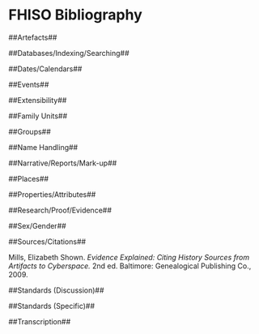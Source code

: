 FHISO Bibliography
==================

##Artefacts##

##Databases/Indexing/Searching##

##Dates/Calendars##

##Events##

##Extensibility##

##Family Units##

##Groups##

##Name Handling##

##Narrative/Reports/Mark-up##

##Places##

##Properties/Attributes##

##Research/Proof/Evidence##

##Sex/Gender##

##Sources/Citations##

Mills, Elizabeth Shown. *Evidence Explained: Citing History Sources from
Artifacts to Cyberspace.*  2nd ed.  Baltimore: Genealogical
Publishing Co., 2009.

##Standards (Discussion)##

##Standards (Specific)##

##Transcription##














